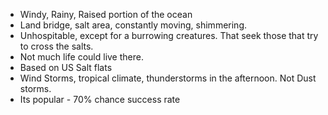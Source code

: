 - Windy, Rainy, Raised portion of the ocean
- Land bridge, salt area, constantly moving, shimmering.
- Unhospitable, except for a burrowing creatures. That seek those that try to cross the salts.
- Not much life could live there.
- Based on US Salt flats
- Wind Storms, tropical climate, thunderstorms in the afternoon. Not Dust storms.
- Its popular - 70% chance success rate